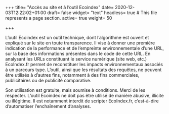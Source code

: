 +++
title= "Accès au site et à l’outil Ecoindex"
date= 2020-12-03T12:22:02+01:00
draft= false
widget= "text"
headless= true  # This file represents a page section.
active= true
weight= 50

+++

L’outil Ecoindex est un outil technique, dont l’algorithme est ouvert et expliqué sur le site en toute transparence.
Il vise à donner une première indication de la performance et de l’empreinte environnementale d’une URL,
sur la base des informations présentes dans le code de cette URL. En analysant les URLs constituant le service numérique (site web, etc.)
EcoIndex.fr permet de reconstituer les impacts environnementaux associés à un parcours type.
L’outil, ainsi que les résultats des requêtes, ne peuvent être utilisés à d’autres fins, notamment à des fins commerciales, publicitaires ou de publicité comparative.

Son utilisation est gratuite, mais soumise à conditions. Merci de les respecter.
L’outil Ecoindex ne doit pas être utilisé de manière abusive, illicite ou illégitime.
Il est notamment interdit de scripter EcoIndex.fr, c’est-à-dire d’automatiser l’enchaînement d’analyses.
